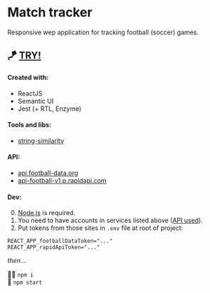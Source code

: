 # Match tracker

Responsive wep application for tracking football (soccer) games.  
## 🪁 [TRY!](https://match-aggregator.herokuapp.com/)

#### Created with:
+ ReactJS
+ Semantic UI
+ Jest (+ RTL, Enzyme)

#### Tools and libs:
+ [string-similarity](https://github.com/aceakash/string-similarity)

#### API:
- [api.football-data.org](https://www.football-data.org/documentation/api)
- [api-football-v1.p.rapidapi.com](https://rapidapi.com/api-sports/api/api-football/details)

#### Dev:
0. [Node.js](https://nodejs.org/en/) is required.
1. You need to have accounts in services listed above ([API used](#api)).
2. Put tokens from those sites in `.env` file at root of project:
```
REACT_APP_footballDataToken="..."
REACT_APP_rapidApiToken="..."
```
*then...*

 👨‍💻 `npm i` \
🚀 `npm start`
